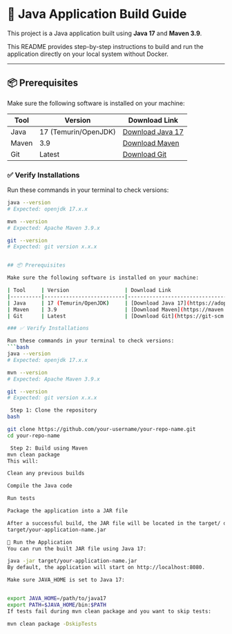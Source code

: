 # 🚀 Java Application Build Guide

This project is a Java application built using **Java 17** and **Maven 3.9**.

This README provides step-by-step instructions to build and run the application directly on your local system without Docker.

---

## 📦 Prerequisites

Make sure the following software is installed on your machine:

| Tool     | Version                  | Download Link                          |
|----------|--------------------------|-----------------------------------------|
| Java     | 17 (Temurin/OpenJDK)     | [Download Java 17](https://adoptium.net/) |
| Maven    | 3.9                      | [Download Maven](https://maven.apache.org/download.cgi) |
| Git      | Latest                   | [Download Git](https://git-scm.com/downloads) |

### ✅ Verify Installations

Run these commands in your terminal to check versions:

```bash
java --version
# Expected: openjdk 17.x.x

mvn --version
# Expected: Apache Maven 3.9.x

git --version
# Expected: git version x.x.x


## 📦 Prerequisites

Make sure the following software is installed on your machine:

| Tool     | Version                  | Download Link                          |
|----------|--------------------------|-----------------------------------------|
| Java     | 17 (Temurin/OpenJDK)     | [Download Java 17](https://adoptium.net/) |
| Maven    | 3.9                      | [Download Maven](https://maven.apache.org/download.cgi) |
| Git      | Latest                   | [Download Git](https://git-scm.com/downloads) |

### ✅ Verify Installations

Run these commands in your terminal to check versions:
```bash
java --version
# Expected: openjdk 17.x.x

mvn --version
# Expected: Apache Maven 3.9.x

git --version
# Expected: git version x.x.x

 Step 1: Clone the repository
bash

git clone https://github.com/your-username/your-repo-name.git
cd your-repo-name

 Step 2: Build using Maven   
mvn clean package
This will:

Clean any previous builds

Compile the Java code

Run tests

Package the application into a JAR file

After a successful build, the JAR file will be located in the target/ directory:
target/your-application-name.jar

🧪 Run the Application
You can run the built JAR file using Java 17:

java -jar target/your-application-name.jar
By default, the application will start on http://localhost:8080.

Make sure JAVA_HOME is set to Java 17:


export JAVA_HOME=/path/to/java17
export PATH=$JAVA_HOME/bin:$PATH
If tests fail during mvn clean package and you want to skip tests:

mvn clean package -DskipTests

